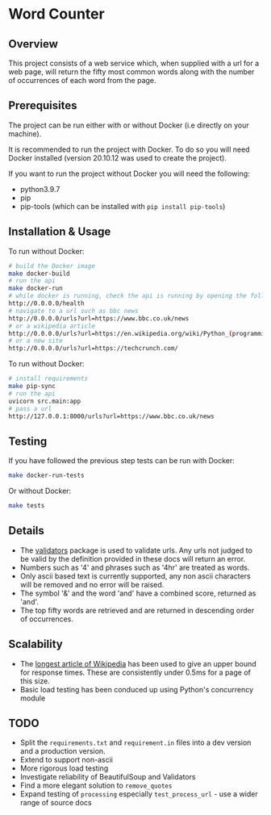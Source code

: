 
# Word Counter

## Overview

This project consists of a web service which, when supplied with a url for a web page, will return the fifty most common words along with the number of occurrences of each word from the page.

## Prerequisites

The project can be run either with or without Docker (i.e directly on your machine). 

It is recommended to run the project with Docker. To do so you will need Docker installed (version 20.10.12 was used to create the project).

If you want to run the project without Docker you will need the following:

- python3.9.7
- pip
- pip-tools (which can be installed with `pip install pip-tools`)

## Installation & Usage

To run without Docker:

```sh
# build the Docker image
make docker-build
# run the api
make docker-run
# while docker is running, check the api is running by opening the following in a brower
http://0.0.0.0/health
# navigate to a url such as bbc news
http://0.0.0.0/urls?url=https://www.bbc.co.uk/news
# or a wikipedia article
http://0.0.0.0/urls?url=https://en.wikipedia.org/wiki/Python_(programming_language)
# or a new site
http://0.0.0.0/urls?url=https://techcrunch.com/
```

To run without Docker:

```sh
# install requirements
make pip-sync
# run the api
uvicorn src.main:app
# pass a url
http://127.0.0.1:8000/urls?url=https://www.bbc.co.uk/news
```

## Testing

If you have followed the previous step tests can be run with Docker:

```sh
make docker-run-tests
```

Or without Docker:

```sh
make tests
```

## Details

- The [validators](https://validators.readthedocs.io/en/latest/) package is used to validate urls. Any urls not judged to be valid by the definition provided in these docs will return an error.
- Numbers such as '4' and phrases such as '4hr' are treated as words.
- Only ascii based text is currently supported, any non ascii characters will be removed and no error will be raised.
- The symbol '&' and the word 'and' have a combined score, returned as 'and'.
- The top fifty words are retrieved and are returned in descending order of occurrences.

## Scalability
- The [longest article of Wikipedia](https://en.wikipedia.org/wiki/Special:LongPages) has been used to give an upper bound for response times. These are consistently under 0.5ms for a page of this size.
- Basic load testing has been conduced up using Python's concurrency module


## TODO
- Split the `requirements.txt` and `requirement.in` files into a dev version and a production version.
- Extend to support non-ascii
- More rigorous load testing
- Investigate reliability of BeautifulSoup and Validators
- Find a more elegant solution to `remove_quotes`
- Expand testing of `processing` especially `test_process_url` - use a wider range of source docs
